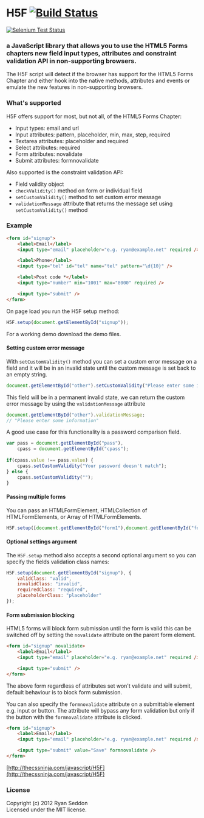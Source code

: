 H5F [![Build Status](https://secure.travis-ci.org/ryanseddon/H5F.png?branch=master)](http://travis-ci.org/ryanseddon/H5F)
===

[![Selenium Test Status](https://saucelabs.com/browser-matrix/rseddon.svg)](https://saucelabs.com/u/rseddon)

### a JavaScript library that allows you to use the HTML5 Forms chapters new field input types, attributes and constraint validation API in non-supporting browsers.

The H5F script will detect if the browser has support for the HTML5 Forms Chapter and either hook into the native methods, attributes and events or emulate the new features in non-supporting browsers.

### What's supported

H5F offers support for most, but not all, of the HTML5 Forms Chapter:

* Input types: email and url
* Input attributes: pattern, placeholder, min, max, step, required
* Textarea attributes: placeholder and required
* Select attributes: required
* Form attributes: novalidate
* Submit attributes: formnovalidate

Also supported is the constraint validation API:

* Field validity object
* `checkValidity()` method on form or individual field
* `setCustomValidity()` method to set custom error message
* `validationMessage` attribute that returns the message set using `setCustomValidity()` method

### Example

```html
<form id="signup">
	<label>Email</label>
	<input type="email" placeholder="e.g. ryan@example.net" required />

	<label>Phone</label> 
	<input type="tel" id="tel" name="tel" pattern="\d{10}" />

	<label>Post code *</label>
	<input type="number" min="1001" max="8000" required />

	<input type="submit" />
</form>
```

On page load you run the H5F setup method:

```js
H5F.setup(document.getElementById("signup"));
```

For a working demo download the demo files.

#### Setting custom error message

With `setCustomValidity()` method you can set a custom error message on a field and it will be in an invalid state until the custom message is set back to an empty string.

```js
document.getElementById("other").setCustomValidity("Please enter some information");
```

This field will be in a permanent invalid state, we can return the custom error message by using the `validationMessage` attribute

```js
document.getElementById("other").validationMessage;
// "Please enter some information"
```
	
A good use case for this functionality is a password comparison field.

```js
var pass = document.getElementById("pass"),
	cpass = document.getElementById("cpass");
	
if(cpass.value !== pass.value) {
	cpass.setCustomValidity("Your password doesn't match");
} else {
	cpass.setCustomValidity("");
}
```

#### Passing multiple forms

You can pass an HTMLFormElement, HTMLCollection of HTMLFormElements, or Array of HTMLFormElements.

```js
H5F.setup([document.getElementById("form1"),document.getElementById("form2"),document.getElementById("form3")]);
```

#### Optional settings argument

The `H5F.setup` method also accepts a second optional argument so you can specify the fields validation class names:

```js
H5F.setup(document.getElementById("signup"), {
	validClass: "valid",
	invalidClass: "invalid",
	requiredClass: "required",
	placeholderClass: "placeholder"
});
```
	
#### Form submission blocking

HTML5 forms will block form submission until the form is valid this can be switched off by setting the `novalidate` attribute on the parent form element.

```html
<form id="signup" novalidate>
	<label>Email</label>
	<input type="email" placeholder="e.g. ryan@example.net" required />

	<input type="submit" />
</form>
```
	
The above form regardless of attributes set won't validate and will submit, default behaviour is to block form submission.

You can also specify the `formnovalidate` attribute on a submittable element e.g. input or button. The attribute will bypass any form validation but only if the button with the `formnovalidate` attribute is clicked.

```html
<form id="signup">
	<label>Email</label>
	<input type="email" placeholder="e.g. ryan@example.net" required />

	<input type="submit" value="Save" formnovalidate />
</form>
```
	
[http://thecssninja.com/javascript/H5F](http://thecssninja.com/javascript/H5F)

### License
Copyright (c) 2012 Ryan Seddon  
Licensed under the MIT license.
